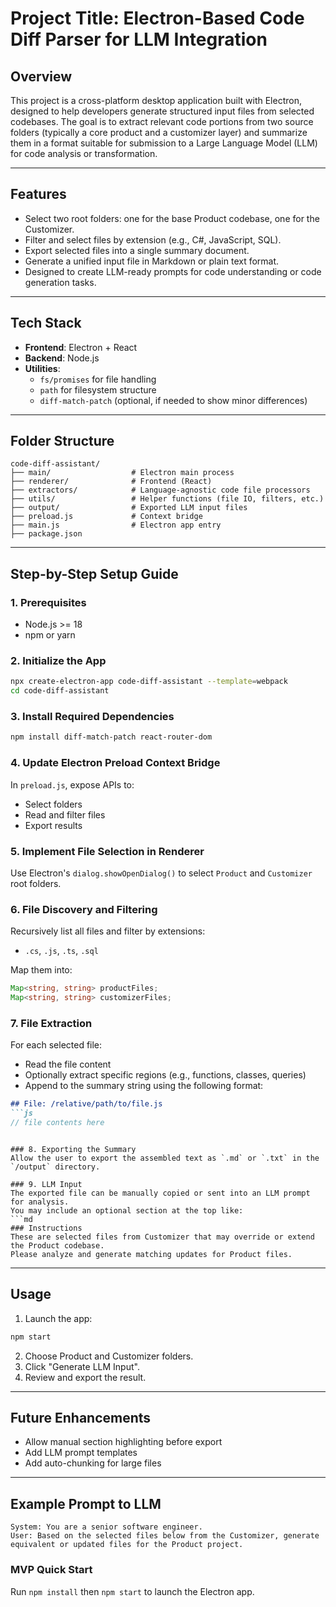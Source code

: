 # Project Title: Electron-Based Code Diff Parser for LLM Integration

## Overview

This project is a cross-platform desktop application built with Electron, designed to help developers generate structured input files from selected codebases. The goal is to extract relevant code portions from two source folders (typically a core product and a customizer layer) and summarize them in a format suitable for submission to a Large Language Model (LLM) for code analysis or transformation.

---

## Features

- Select two root folders: one for the base Product codebase, one for the Customizer.
- Filter and select files by extension (e.g., C#, JavaScript, SQL).
- Export selected files into a single summary document.
- Generate a unified input file in Markdown or plain text format.
- Designed to create LLM-ready prompts for code understanding or code generation tasks.

---

## Tech Stack

- **Frontend**: Electron + React
- **Backend**: Node.js
- **Utilities**:
  - `fs/promises` for file handling
  - `path` for filesystem structure
  - `diff-match-patch` (optional, if needed to show minor differences)

---

## Folder Structure

```
code-diff-assistant/
├── main/                  # Electron main process
├── renderer/              # Frontend (React)
├── extractors/            # Language-agnostic code file processors
├── utils/                 # Helper functions (file IO, filters, etc.)
├── output/                # Exported LLM input files
├── preload.js             # Context bridge
├── main.js                # Electron app entry
├── package.json
```

---

## Step-by-Step Setup Guide

### 1. Prerequisites

- Node.js >= 18
- npm or yarn

### 2. Initialize the App

```bash
npx create-electron-app code-diff-assistant --template=webpack
cd code-diff-assistant
```

### 3. Install Required Dependencies

```bash
npm install diff-match-patch react-router-dom
```

### 4. Update Electron Preload Context Bridge

In `preload.js`, expose APIs to:

- Select folders
- Read and filter files
- Export results

### 5. Implement File Selection in Renderer

Use Electron's `dialog.showOpenDialog()` to select `Product` and `Customizer` root folders.

### 6. File Discovery and Filtering

Recursively list all files and filter by extensions:

- `.cs`, `.js`, `.ts`, `.sql`

Map them into:

```ts
Map<string, string> productFiles;
Map<string, string> customizerFiles;
```

### 7. File Extraction

For each selected file:

- Read the file content
- Optionally extract specific regions (e.g., functions, classes, queries)
- Append to the summary string using the following format:

````md
## File: /relative/path/to/file.js
```js
// file contents here
````

````

### 8. Exporting the Summary
Allow the user to export the assembled text as `.md` or `.txt` in the `/output` directory.

### 9. LLM Input
The exported file can be manually copied or sent into an LLM prompt for analysis.
You may include an optional section at the top like:
```md
### Instructions
These are selected files from Customizer that may override or extend the Product codebase.
Please analyze and generate matching updates for Product files.
````

---

## Usage

1. Launch the app:

```bash
npm start
```

2. Choose Product and Customizer folders.
3. Click "Generate LLM Input".
4. Review and export the result.

---

## Future Enhancements

- Allow manual section highlighting before export
- Add LLM prompt templates
- Add auto-chunking for large files

---

## Example Prompt to LLM

```
System: You are a senior software engineer.
User: Based on the selected files below from the Customizer, generate equivalent or updated files for the Product project.
```


### MVP Quick Start
Run `npm install` then `npm start` to launch the Electron app.

